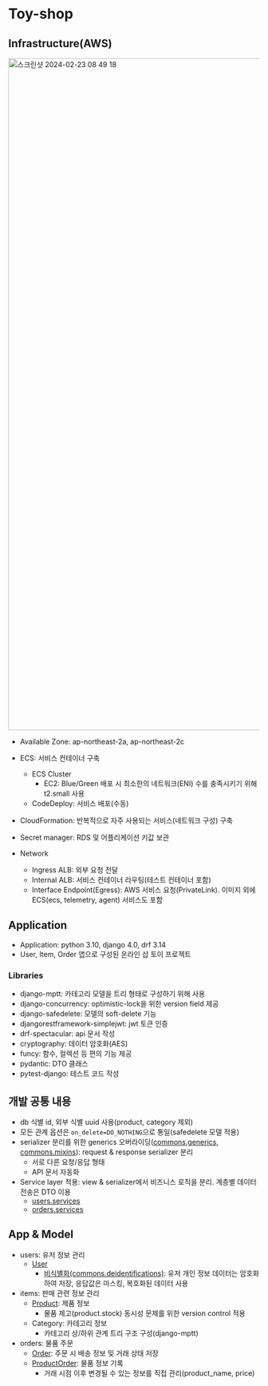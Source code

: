 # Toy-shop



## Infrastructure(AWS)

<img width="1346" alt="스크린샷 2024-02-23 08 49 18" src="https://github.com/navill/toy-shop/assets/25294465/7e0e7efc-ced7-4eab-8e96-16b4db43b7b8">

- Available Zone: ap-northeast-2a, ap-northeast-2c
- ECS: 서비스 컨테이너 구축
  - ECS Cluster
    - EC2: Blue/Green 배포 시 최소한의 네트워크(ENI) 수를 충족시키기 위해 t2.small 사용
  - CodeDeploy: 서비스 배포(수동)
- CloudFormation: 반복적으로 자주 사용되는 서비스(네트워크 구성) 구축

- Secret manager: RDS 및 어플리케이션 키값 보관
- Network
  - Ingress ALB: 외부 요청 전달
  - Internal ALB: 서비스 컨테이너 라우팅(테스트 컨테이너 포함)
  - Interface Endpoint(Egress): AWS 서비스 요청(PrivateLink). 이미지 외에 ECS(ecs, telemetry, agent) 서비스도 포함



## Application

- Application: python 3.10, django 4.0, drf 3.14
- User, Item, Order 앱으로 구성된 온라인 샵 토이 프로젝트

### Libraries
  - django-mptt: 카테고리 모델을 트리 형태로 구성하기 위해 사용
  - django-concurrency: optimistic-lock을 위한 version field 제공
  - django-safedelete: 모델의 soft-delete 기능
  - djangorestframework-simplejwt: jwt 토큰 인증
  - drf-spectacular: api 문서 작성
  - cryptography: 데이터 암호화(AES)
  - funcy: 함수, 컬렉션 등 편의 기능 제공
  - pydantic: DTO 클래스
  - pytest-django: 테스트 코드 작성

## 개발 공통 내용
  - db 식별 id, 외부 식별 uuid 사용(product, category 제외)
  - 모든 관계 옵션은 `on_delete=DO_NOTHING`으로 통일(safedelete 모델 적용)
  - serializer 분리를 위한 generics 오버라이딩([commons.generics](https://github.com/navill/toy-shop/blob/main/commons/views/generics.py), [commons.mixins](https://github.com/navill/toy-shop/blob/main/commons/views/mixins.py)): request & response serializer 분리
    - 서로 다른 요청/응답 형태
    - API 문서 자동화
  - Service layer 적용: view & serializer에서 비즈니스 로직을 분리. 계층별 데이터 전송은 DTO 이용
    - [users.services](https://github.com/navill/toy-shop/blob/main/users/services.py)
    - [orders.services](https://github.com/navill/toy-shop/blob/main/orders/services.py)

## App & Model
  - users: 유저 정보 관리
    - [User](https://github.com/navill/toy-shop/blob/main/users/models.py)
      - [비식별화(commons.deidentifications)](https://github.com/navill/toy-shop/blob/main/commons/deidentifications.py): 유저 개인 정보 데이터는 암호화하여 저장, 응답값은 마스킹, 복호화된 데이터 사용
  - items: 판매 관련 정보 관리
    - [Product](https://github.com/navill/toy-shop/blob/main/items/models.py#L34): 제품 정보
      - 물품 제고(product.stock) 동시성 문제를 위한 version control 적용
    - Category: 카테고리 정보
      - 카테고리 상/하위 관계 트리 구조 구성(django-mptt)
  - orders: 물품 주문
    - [Order](https://github.com/navill/toy-shop/blob/main/orders/models.py#L17): 주문 시 배송 정보 및 거래 상태 저장
    - [ProductOrder](https://github.com/navill/toy-shop/blob/main/orders/models.py#L35): 물품 정보 기록
      - 거래 시점 이후 변경될 수 있는 정보를 직접 관리(product_name, price)
